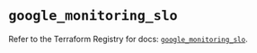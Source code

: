 # `google_monitoring_slo`

Refer to the Terraform Registry for docs: [`google_monitoring_slo`](https://registry.terraform.io/providers/hashicorp/google/6.28.0/docs/resources/monitoring_slo).
